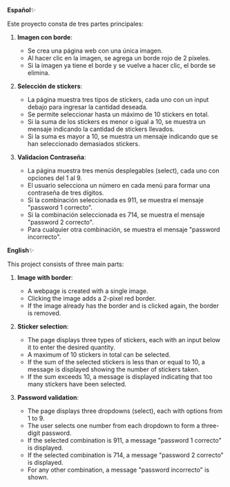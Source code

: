 

**Español**✨ 

Este proyecto consta de tres partes principales:

1. **Imagen con borde**:  
   - Se crea una página web con una única imagen.  
   - Al hacer clic en la imagen, se agrega un borde rojo de 2 píxeles.  
   - Si la imagen ya tiene el borde y se vuelve a hacer clic, el borde se elimina.

2. **Selección de stickers**:  
   - La página muestra tres tipos de stickers, cada uno con un input debajo para ingresar la cantidad deseada.  
   - Se permite seleccionar hasta un máximo de 10 stickers en total.  
   - Si la suma de los stickers es menor o igual a 10, se muestra un mensaje indicando la cantidad de stickers llevados.  
   - Si la suma es mayor a 10, se muestra un mensaje indicando que se han seleccionado demasiados stickers.

3. **Validacion Contraseña**:  
   - La página muestra tres menús desplegables (select), cada uno con opciones del 1 al 9.
   - El usuario selecciona un número en cada menú para formar una contraseña de tres dígitos.
   - Si la combinación seleccionada es 911, se muestra el mensaje "password 1 correcto".
   - Si la combinación seleccionada es 714, se muestra el mensaje "password 2 correcto".
   - Para cualquier otra combinación, se muestra el mensaje "password incorrecto".  



**English**✨

This project consists of three main parts:

1. **Image with border**:  
   - A webpage is created with a single image.  
   - Clicking the image adds a 2-pixel red border.  
   - If the image already has the border and is clicked again, the border is removed.

2. **Sticker selection**:  
   - The page displays three types of stickers, each with an input below it to enter the desired quantity.  
   - A maximum of 10 stickers in total can be selected.  
   - If the sum of the selected stickers is less than or equal to 10, a message is displayed showing the number of stickers taken.  
   - If the sum exceeds 10, a message is displayed indicating that too many stickers have been selected.

3. **Password validation**:
   - The page displays three dropdowns (select), each with options from 1 to 9.
   - The user selects one number from each dropdown to form a three-digit password.
   - If the selected combination is 911, a message "password 1 correcto" is displayed.
   - If the selected combination is 714, a message "password 2 correcto" is displayed.
   - For any other combination, a message "password incorrecto" is shown.

